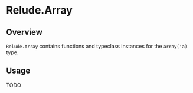 # Relude.Array

## Overview

`Relude.Array` contains functions and typeclass instances for the `array('a)` type.

## Usage

TODO